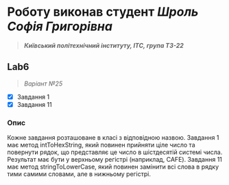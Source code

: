 # Роботу виконав студент ***Шроль Софія Григорівна***
> ***Київський політехнічний інституту, ІТС, група ТЗ-22***

## Lab6

> *Варіант №25*
- [x] Завдання 1
- [x] Завдання 11
### Опис
Кожне завдання розташоване в класі з відповідною назвою.
Завдання 1 має метод intToHexString, який повинен прийняти ціле число та повернути рядок, що представляє це число в шістдесятій системі числа. Результат має бути у верхньому регістрі (наприклад, CAFE).
Завдання 11 має метод stringToLowerCase, який повинен замінити всі слова в рядку тими самими словами, але в нижньому регістрі.